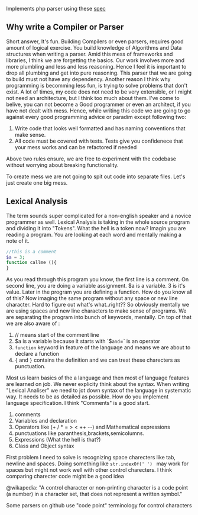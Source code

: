 Implements php parser using these [spec](https://github.com/php/php-langspec/tree/master/spec)


## Why write a Compiler or Parser
Short answer, It's fun. Building Compilers or even parsers, requires good amount of logical exercise. You build knowledge of
Algorithms and Data structures when writing a parser. Amid this mess of frameworks and libraries, I think we are forgetting the basics. Our work
involves more and more plumbling and less and less reasoning. Hence I feel it is important to drop all plumbing and get into pure reasoning.
This parser that we are going to build must not have any dependency. 
Another reason I think why programming is becomming less fun, is trying to solve problems that don't exist. A lot of times,
my code does not need to be very extensible, or I might not need an architecture, but I think too much about them. I've come to belive, you can not
become a Good programmer or even an architect, if you have not dealt with mess. Hence, while writing this code we are going to go against every 
good programming advice or paradim except following two:

1. Write code that looks well formatted and has naming conventions that make sense.
2. All code must be covered with tests. Tests give you confidenece that your mess works and can be refactored if needed

Above two rules ensure, we are free to experiment with the codebase without worrying about breaking functionality.


To create mess we are not going to spit out code into separate files. Let's just create one big mess.

## Lexical Analysis

The term sounds super complicated for a non-english speaker and a novice programmer as well.
Lexical Analysis is taking in the whole source program and dividing it into "Tokens".
What the hell is a token now?
Imagin you are reading a program. You are looking at each word and mentally making a note of it.

```php
//this is a comment
$a = 3;
function callme (){
}
```

As you read through this program you know, the first line is a comment. On second line, you are doing a variable assignment. 
$a is a variable. 3 is it's value. Later in the program you are defining a function. How do you know all of this?
Now imaging the same program without any space or new line character. Hard to figure out what's what..right??
So obviously mentally we are using spaces and new line characters to make sense of programs. We are separating the program into
bunch of keywords, mentally. On top of that we are also aware of :
1. // means start of the comment line
2. $a is a variable because it starts with `$` and `=` is an operator
3. `function` keyword in feature of the language and means we are about to declare a function
4. `{` and `}` contains the definition and we can treat these charecters as punctuation.

Most us learn basics of the a language and then most of language features are learned on job. We never explicity 
think about the syntax. When writing "Lexical Analiser" we need to jot down syntax of the language in systematic way.
It needs to be as detailed as possible.
How do you implement language specification. I think "Comments" is a good start.
1. comments
2. Variables and declaration
3. Operators like (+ / * = > < ++ --) and Mathematical expressions
4. punctuations like paranthesis,brackets,semicolumns.
5. Expressions (What the hell is that?)
6. Class and Object syntax 

First problem I need to solve is recognizing space charecters like tab, newline and spaces. Doing something like `str.indexOf(' ') ` may 
work for spaces but might not work well with other control charecters. I think comparing charecter code might be a good idea

@wikapedia:  "A control character or non-printing character is a code point (a number) in a character set, that does not represent a written symbol."

Some parsers on github use "code point" terminology for control characters

